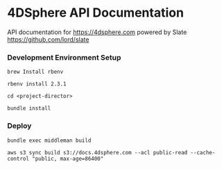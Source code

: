 # 4DSphere API Documentation

API documentation for https://4dsphere.com
powered by Slate https://github.com/lord/slate

### Development Environment Setup
```
brew Install rbenv 

rbenv install 2.3.1

cd <project-director>

bundle install
```

### Deploy
```
bundle exec middleman build

aws s3 sync build s3://docs.4dsphere.com --acl public-read --cache-control "public, max-age=86400"
```